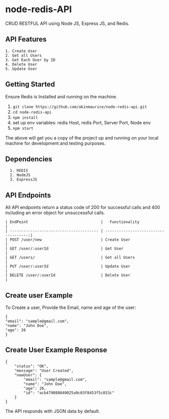 # node-redis-API
CRUD RESTFUL API using Node JS, Express JS, and Redis.


## API Features
```
1. Create User
2. Get all Users
3. Get Each User by ID
4. Delete User
5. Update User
```

## Getting Started

Ensure Redis is Installed and running on the machine.

  1. `git clone https://github.com/akinmaurice/node-redis-api.git`
  2. `cd node-redis-api`
  3. `npm install`
  4.  set up env variables: redis Host, redis Port, Server Port, Node env
  5. `npm start`

The above will get you a copy of the project up and running on your local machine for development and testing purposes.

## Dependencies
```
  1. REDIS
  2. NodeJS
  3. ExpressJS
```

## API Endpoints

All API endpoints return a status code of 200 for successful calls and 400 including an error object for unsuccessful calls.

```
| EndPoint                                |   Functionality                      |
| --------------------------------------- | ------------------------------------:|
| POST /user/new                          | Create User                          |
| GET /user/:userId                       | Get User                             |
| GET /users/                             | Get all Users                        |
| PUT /user/:userId                       | Update User                          |
| DELETE /user/:userId                    | Delete User                          |
```

## Create user Example

To Create a user, Provide the Email, name and age of the user:
```
{
"email": "sample@gmail.com",
"name": "John Doe",
"age": 26
}
```
## Create User Example Response
```
{
    "status": "OK",
    "message": "User Created",
    "newUser": {
        "email": "sample@gmail.com",
        "name": "John Doe",
        "age": 26,
        "id": "acb479080840025a9c03f8453f5c853c"
    }
}
```


The API responds with JSON data by default.


